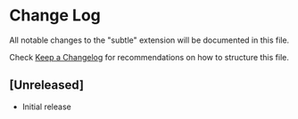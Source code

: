 # Change Log
All notable changes to the "subtle" extension will be documented in this file.

Check [Keep a Changelog](http://keepachangelog.com/) for recommendations on how to structure this file.

## [Unreleased]
- Initial release
